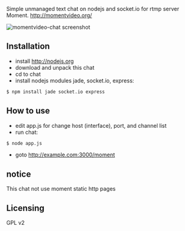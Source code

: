 Simple unmanaged text chat on nodejs and socket.io for rtmp server Moment.
http://momentvideo.org/

![momentvideo-chat screenshot](http://files.campus.psu.ru/arsen/img/node/encoder/livetranslation-chat-moment-example.png)

## Installation
* install http://nodejs.org
* download and unpack this chat
* cd to chat
* install nodejs modules jade, socket.io, express:

```bash
$ npm install jade socket.io express
```

## How to use
* edit app.js for change host (interface), port, and channel list
* run chat:

```bash
$ node app.js
```

* goto http://example.com:3000/moment

## notice
This chat not use moment static http pages

## Licensing
GPL v2
